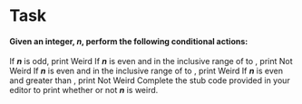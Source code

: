 # Task

#### Given an integer, **_n_**,  perform the following conditional actions:

If **_n_** is odd, print Weird
If **_n_** is even and in the inclusive range of  to , print Not Weird
If **_n_** is even and in the inclusive range of  to , print Weird
If _**n**_ is even and greater than , print Not Weird
Complete the stub code provided in your editor to print whether or not **_n_** is weird.